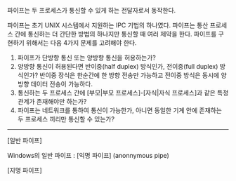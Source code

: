 파이프는 두 프로세스가 통신할 수 있게 하는 전달자로서 동작한다.

파이프는 초기 UNIX 시스템에서 지원하는 IPC 기법의 하나였다.
파이프는 통산 프로세스 간에 통신하는 더 간단한 방법의 하나지만 통신할 때 여러 제약을 한다.
파이프를 구현하기 위해서는 다음 4가지 문제를 고려해야 한다.

1. 파이프가 단방향 통신 또는 양방향 통신을 허용하는가?
2. 양방향 통신이 허용된다면 반이중(half duplex) 방식인가, 전이중(full duplex) 방식인가? 반이중 장식은 한순간에 한 방향 전송만 가능하고 전이중 방식은 동시에 양방향 데이터 전송이 가능하다.
3. 통신하는 두 프로세스 간에 [부모|부모 프로세스]-[자식|자식 프로세스]과 같은 특정 관계가 존재해야만 하는가?
4. 파이프는 네트워크를 통하여 통신이 가능한가, 아니면 동일한 기계 안에 존재하는 두 프로세스 끼리만 통신할 수 있는가?

***

[일반 파이프]

Windows의 일반 파이프 : [익명 파이프] (anonnymous pipe)

[지명 파이프]